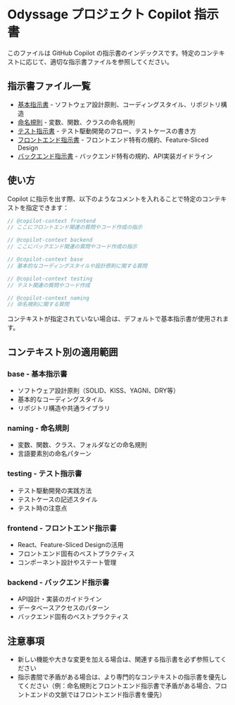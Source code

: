 # Odyssage プロジェクト Copilot 指示書

このファイルは GitHub Copilot の指示書のインデックスです。特定のコンテキストに応じて、適切な指示書ファイルを参照してください。

## 指示書ファイル一覧

- [基本指示書](./copilot-instructions/base.md) - ソフトウェア設計原則、コーディングスタイル、リポジトリ構造
- [命名規則](./copilot-instructions/naming.md) - 変数、関数、クラスの命名規則
- [テスト指示書](./copilot-instructions/testing.md) - テスト駆動開発のフロー、テストケースの書き方
- [フロントエンド指示書](./copilot-instructions/frontend.md) - フロントエンド特有の規約、Feature-Sliced Design
- [バックエンド指示書](./copilot-instructions/backend.md) - バックエンド特有の規約、API実装ガイドライン

## 使い方

Copilot に指示を出す際、以下のようなコメントを入れることで特定のコンテキストを指定できます：

```typescript
// @copilot-context frontend
// ここにフロントエンド関連の質問やコード作成の指示

// @copilot-context backend
// ここにバックエンド関連の質問やコード作成の指示

// @copilot-context base
// 基本的なコーディングスタイルや設計原則に関する質問

// @copilot-context testing
// テスト関連の質問やコード作成

// @copilot-context naming
// 命名規則に関する質問
```

コンテキストが指定されていない場合は、デフォルトで基本指示書が使用されます。

## コンテキスト別の適用範囲

### base - 基本指示書
- ソフトウェア設計原則（SOLID、KISS、YAGNI、DRY等）
- 基本的なコーディングスタイル
- リポジトリ構造や共通ライブラリ

### naming - 命名規則
- 変数、関数、クラス、フォルダなどの命名規則
- 言語要素別の命名パターン

### testing - テスト指示書
- テスト駆動開発の実践方法
- テストケースの記述スタイル
- テスト時の注意点

### frontend - フロントエンド指示書
- React、Feature-Sliced Designの活用
- フロントエンド固有のベストプラクティス
- コンポーネント設計やステート管理

### backend - バックエンド指示書
- API設計・実装のガイドライン
- データベースアクセスのパターン
- バックエンド固有のベストプラクティス

## 注意事項

- 新しい機能や大きな変更を加える場合は、関連する指示書を必ず参照してください
- 指示書間で矛盾がある場合は、より専門的なコンテキストの指示書を優先してください（例：命名規則とフロントエンド指示書で矛盾がある場合、フロントエンドの文脈ではフロントエンド指示書を優先）


